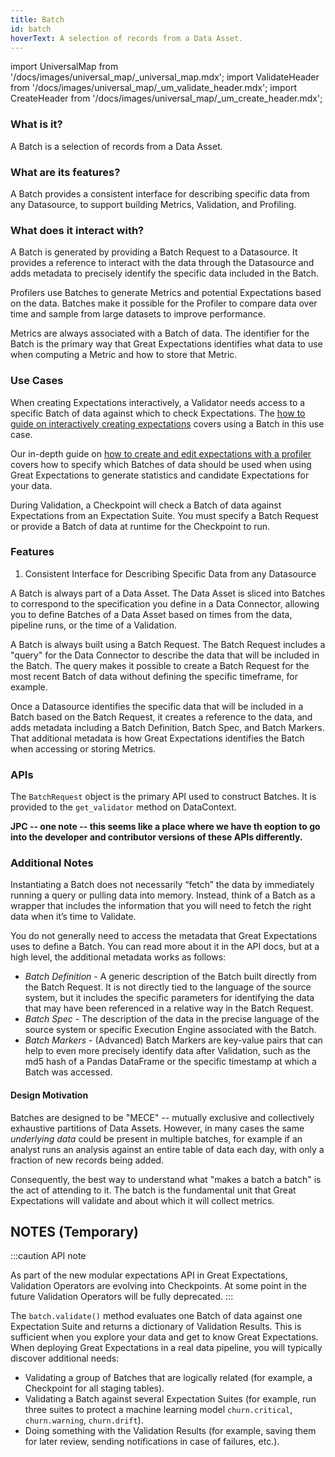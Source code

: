 ```yaml
---
title: Batch
id: batch
hoverText: A selection of records from a Data Asset.
---
```


import UniversalMap from '/docs/images/universal_map/_universal_map.mdx';
import ValidateHeader from '/docs/images/universal_map/_um_validate_header.mdx';
import CreateHeader from '/docs/images/universal_map/_um_create_header.mdx';

<UniversalMap setup='inactive' connect='inactive' create='active' validate='active'/> 

### What is it?

A Batch is a selection of records from a Data Asset.

### What are its features?

A Batch provides a consistent interface for describing specific data from any Datasource, to support building Metrics, Validation, and Profiling.

### What does it interact with?

A Batch is generated by providing a Batch Request to a Datasource. It provides a reference to interact with the data through the Datasource and adds metadata to precisely identify the specific data included in the Batch.

Profilers use Batches to generate Metrics and potential Expectations based on the data. Batches make it possible for the Profiler to compare data over time and sample from large datasets to improve performance.

Metrics are always associated with a Batch of data. The identifier for the Batch is the primary way that Great Expectations identifies what data to use when computing a Metric and how to store that Metric.

### Use Cases

<CreateHeader/>

When creating Expectations interactively, a Validator needs access to a specific Batch of data against which to check Expectations. The [how to guide on interactively creating expectations](../guides/expectations/how_to_create_and_edit_expectations_with_instant_feedback_from_a_sample_batch_of_data.md) covers using a Batch in this use case.

Our in-depth guide on [how to create and edit expectations with a profiler](../guides/expectations/how_to_create_and_edit_expectations_with_a_profiler.md) covers how to specify which Batches of data should be used when using Great Expectations to generate statistics and candidate Expectations for your data.

<ValidateHeader/>

During Validation, a Checkpoint will check a Batch of data against Expectations from an Expectation Suite. You must specify a Batch Request or provide a Batch of data at runtime for the Checkpoint to run.

### Features

1. Consistent Interface for Describing Specific Data from any Datasource

A Batch is always part of a Data Asset. The Data Asset is sliced into Batches to correspond to the specification you define in a Data Connector, allowing you to define Batches of a Data Asset based on times from the data, pipeline runs, or the time of a Validation.

A Batch is always built using a Batch Request. The Batch Request includes a "query" for the Data Connector to describe the data that will be included in the Batch. The query makes it possible to create a Batch Request for the most recent Batch of data without defining the specific timeframe, for example.

Once a Datasource identifies the specific data that will be included in a Batch based on the Batch Request, it creates a reference to the data, and adds metadata including a Batch Definition, Batch Spec, and Batch Markers. That additional metadata is how Great Expectations identifies the Batch when accessing or storing Metrics.

### APIs

The `BatchRequest` object is the primary API used to construct Batches. It is provided to the `get_validator` method on DataContext.

**JPC -- one note -- this seems like a place where we have th eoption to go into the developer and contributor versions of these APIs differently.**

### Additional Notes

Instantiating a Batch does not necessarily “fetch” the data by immediately running a query or pulling data into memory. Instead, think of a Batch as a wrapper that includes the information that you will need to fetch the right data when it’s time to Validate.

You do not generally need to access the metadata that Great Expectations uses to define a Batch. You can read more about it in the API docs, but at a high level, the additional metadata works as follows:

- *Batch Definition* - A generic description of the Batch built directly from the Batch Request. It is not directly tied to the language of the source system, but it includes the specific parameters for identifying the data that may have been referenced in a relative way in the Batch Request.
- *Batch Spec* - The description of the data in the precise language of the source system or specific Execution Engine associated with the Batch.
- *Batch Markers* - (Advanced) Batch Markers are key-value pairs that can help to even more precisely identify data after Validation, such as the md5 hash of a Pandas DataFrame or the specific timestamp at which a Batch was accessed.


#### Design Motivation

Batches are designed to be "MECE" -- mutually exclusive and collectively exhaustive partitions of Data Assets. However, in many cases the same *underlying data* could be present in multiple batches, for example if an analyst runs an analysis against an entire table of data each day, with only a fraction of new records being added.

Consequently, the best way to understand what "makes a batch a batch" is the act of attending to it. The batch is the fundamental unit that Great Expectations will validate and about which it will collect metrics.



## NOTES (Temporary)
:::caution API note

As part of the new modular expectations API in Great Expectations, Validation Operators are evolving into
Checkpoints. At some point in the future Validation Operators will be fully deprecated.
:::

The `batch.validate()` method evaluates one Batch of data against one Expectation Suite and returns a dictionary of
Validation Results. This is sufficient when you explore your data and get to know Great Expectations. When deploying
Great Expectations in a real data pipeline, you will typically discover additional needs:

* Validating a group of Batches that are logically related (for example, a Checkpoint for all staging tables).
* Validating a Batch against several Expectation Suites (for example, run three suites to protect a machine learning
  model `churn.critical`, `churn.warning`, `churn.drift`).
* Doing something with the Validation Results (for example, saving them for later review, sending notifications in case
  of failures, etc.).
